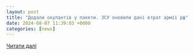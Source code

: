 ```yaml
---
layout: post
title: "Додали окупантів у пакети. ЗСУ оновили дані втрат армії рф"
date: 2024-08-07 11:39:03 +0000
categories: [news]
---
```


[Читати далі](https://sport.ua/news/697817-dobavili-okkupantov-v-pakety-vsu-obnovili-dannye-poter-armii-rf)
